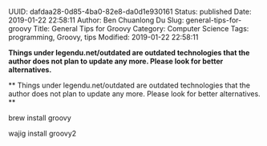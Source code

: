 UUID: dafdaa28-0d85-4ba0-82e8-da0d1e930161
Status: published
Date: 2019-01-22 22:58:11
Author: Ben Chuanlong Du
Slug: general-tips-for-groovy
Title: General Tips for Groovy
Category: Computer Science
Tags: programming, Groovy, tips
Modified: 2019-01-22 22:58:11

**Things under legendu.net/outdated are outdated technologies that the author does not plan to update any more. Please look for better alternatives.**

**
Things under legendu.net/outdated are outdated technologies 
that the author does not plan to update any more. 
Please look for better alternatives.
**

brew install groovy

wajig install groovy2